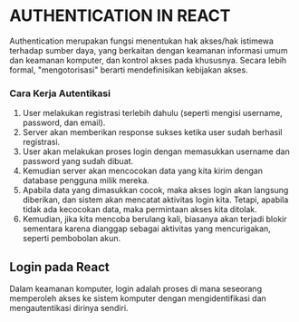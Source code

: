# AUTHENTICATION IN REACT

Authentication merupakan fungsi menentukan hak akses/hak istimewa terhadap sumber daya, yang berkaitan dengan keamanan informasi umum dan keamanan komputer, dan kontrol akses pada khususnya. Secara lebih formal, "mengotorisasi" berarti mendefinisikan kebijakan akses.

### Cara Kerja Autentikasi

1. User melakukan registrasi terlebih dahulu (seperti mengisi username, password, dan email).
2. Server akan memberikan response sukses ketika user sudah berhasil registrasi.
3. User akan melakukan proses login dengan memasukkan username dan password yang sudah dibuat.
4. Kemudian server akan mencocokan data yang kita kirim dengan database pengguna milik mereka.
5. Apabila data yang dimasukkan cocok, maka akses login akan langsung diberikan, dan sistem akan mencatat aktivitas login kita. Tetapi, apabila tidak ada kecocokan data, maka permintaan akses kita ditolak.
6. Kemudian, jika kita mencoba berulang kali, biasanya akan terjadi blokir sementara karena dianggap sebagai aktivitas yang mencurigakan, seperti pembobolan akun.

## Login pada React

Dalam keamanan komputer, login adalah proses di mana seseorang memperoleh akses ke sistem komputer dengan mengidentifikasi dan mengautentikasi dirinya sendiri.
